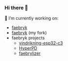 ### Hi there 👋

🔭 I’m currently working on:

- [faebryk](https://github.com/faebryk/faebryk)
- [faebryk](https://github.com/ruben-iteng/faebryk) (my fork)
- faebryk projects
  - [vindrikning-esp32-c3](https://github.com/ruben-iteng/vindrikning-esp32-c3)
  - [HyperPD](https://github.com/ruben-iteng/HyperPD)
  - [faebrylizer](https://github.com/ruben-iteng/faebrylyzer)

<!--
**ruben-iteng/ruben-iteng** is a ✨ _special_ ✨ repository because its `README.md` (this file) appears on your GitHub profile.

Here are some ideas to get you started:

- 🔭 I’m currently working on ...
- 🌱 I’m currently learning ...
- 👯 I’m looking to collaborate on ...
- 🤔 I’m looking for help with ...
- 💬 Ask me about ...
- 📫 How to reach me: ...
- 😄 Pronouns: ...
- ⚡ Fun fact: ...
-->

